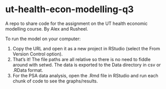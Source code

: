 # ut-health-econ-modelling-q3
A repo to share code for the assignment on the UT health economic modelling course. By Alex and Rusheel.

To run the model on your computer: 

1. Copy the URL and open it as a new project in RStudio (select the From Version Control option).
2. That’s it! The file paths are all relative so there is no need to fiddle around with setwd. The data is exported to the Data directory in csv or .RData format.
3. For the PSA data analysis, open the .Rmd file in RStudio and run each chunk of code to see the graphs/results.
